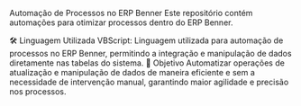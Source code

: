 Automação de Processos no ERP Benner
Este repositório contém automações para otimizar processos dentro do ERP Benner.

🛠️ Linguagem Utilizada
VBScript: Linguagem utilizada para automação de processos no ERP Benner, permitindo a integração e manipulação de dados diretamente nas tabelas do sistema.
🚀 Objetivo
Automatizar operações de atualização e manipulação de dados de maneira eficiente e sem a necessidade de intervenção manual, garantindo maior agilidade e precisão nos processos.
